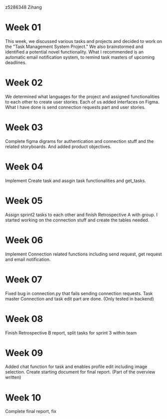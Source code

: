 z5286348 Zihang
# Week 01
This week, we discussed various tasks and projects and decided to work on the "Task Management System Project." We also brainstormed and identified a potential novel functionality. What I recommended is an automatic email notification system, to remind task masters of upcoming deadlines.
# Week 02
We determined what languages for the project and assigned functionalities to each other to create user stories. Each of us added interfaces on Figma. What I have done is send connection requests part and user stories.
# Week 03
Complete figma digrams for authentication and connection stuff and the related storyboards. And added product objectives.

# Week 04
Implement Create task and assgin task functionalities and get_tasks. 

# Week 05
Assign sprint2 tasks to each other and finish Retrospective A with group. I started working on the connection stuff and create the tables needed.

# Week 06
Implement Connection related functions including send request, get request and email notification.

# Week 07
Fixed bug in connection.py that fails sending connection requests. Task master Connection and task edit part are done. (Only tested in backend)

# Week 08
Finish Retrospective B report, split tasks for sprint 3 within team

# Week 09
Added chat function for task and enables profile edit including image selection. Create starting document for final report. (Part of the overview written)

# Week 10
Complete final report, fix